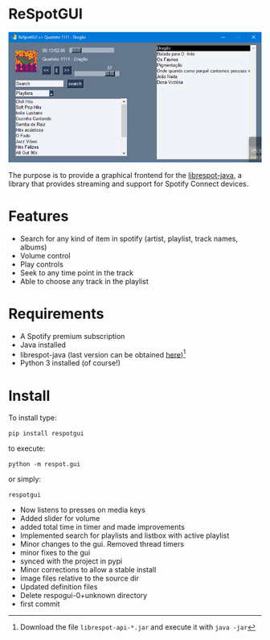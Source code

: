 # ReSpotGUI

![](https://raw.githubusercontent.com/digfish/respotgui/master/respotgui.png)

The purpose is to provide a graphical frontend for the [librespot-java](https://github.com/librespot-org/librespot-java), a library that provides streaming and support for Spotify Connect devices. 

# Features
- Search for any kind of item in spotify (artist, playlist, track names, albums)
- Volume control
- Play controls
- Seek to any time point in the track
- Able to choose any track in the playlist

# Requirements

- A Spotify premium subscription
- Java installed
- librespot-java (last version can be obtained [here](https://github.com/librespot-org/librespot-java/releases))[^1]
- Python 3 installed (of course!)

# Install

To install type:

```
pip install respotgui
```

to execute:
```
python -m respot.gui
```
or simply:
```
respotgui
```

[^1]: Download the file `librespot-api-*.jar` and execute it with `java -jar`


- Now listens to presses on media keys
- Added slider for volume
- added total time in timer and made improvements
- Implemented search for playlists and listbox with active playlist
- Minor changes to the gui. Removed thread timers
- minor fixes to the gui
- synced with the project in pypi
- Minor corrections to allow a stable install
- image files relative to the source dir
- Updated definition files
- Delete respogui-0+unknown directory
- first commit
